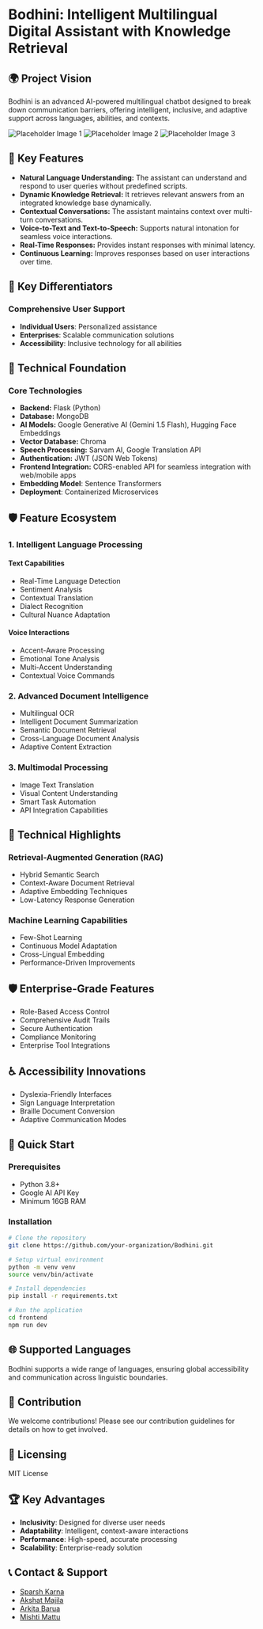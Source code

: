 # Bodhini: Intelligent Multilingual Digital Assistant with Knowledge Retrieval

## 🌍 Project Vision

Bodhini is an advanced AI-powered multilingual chatbot designed to break down communication barriers, offering intelligent, inclusive, and adaptive support across languages, abilities, and contexts.

![Placeholder Image 1](https://via.placeholder.com/800x400.png?text=Demo+Image+1)
![Placeholder Image 2](https://via.placeholder.com/800x400.png?text=Demo+Image+2)
![Placeholder Image 3](https://via.placeholder.com/800x400.png?text=Demo+Image+3)

## 🚀 Key Features

- **Natural Language Understanding:** The assistant can understand and respond to user queries without predefined scripts.
- **Dynamic Knowledge Retrieval:** It retrieves relevant answers from an integrated knowledge base dynamically.
- **Contextual Conversations:** The assistant maintains context over multi-turn conversations.
- **Voice-to-Text and Text-to-Speech:** Supports natural intonation for seamless voice interactions.
- **Real-Time Responses:** Provides instant responses with minimal latency.
- **Continuous Learning:** Improves responses based on user interactions over time.

## 🚀 Key Differentiators

### Comprehensive User Support
- **Individual Users**: Personalized assistance
- **Enterprises**: Scalable communication solutions
- **Accessibility**: Inclusive technology for all abilities

## 🔧 Technical Foundation

### Core Technologies

- **Backend:** Flask (Python)
- **Database:** MongoDB
- **AI Models:** Google Generative AI (Gemini 1.5 Flash), Hugging Face Embeddings
- **Vector Database:** Chroma
- **Speech Processing:** Sarvam AI, Google Translation API
- **Authentication:** JWT (JSON Web Tokens)
- **Frontend Integration:** CORS-enabled API for seamless integration with web/mobile apps
- **Embedding Model**: Sentence Transformers
- **Deployment**: Containerized Microservices

## 🛡️ Feature Ecosystem

### 1. Intelligent Language Processing

#### Text Capabilities
- Real-Time Language Detection
- Sentiment Analysis
- Contextual Translation
- Dialect Recognition
- Cultural Nuance Adaptation

#### Voice Interactions
- Accent-Aware Processing
- Emotional Tone Analysis
- Multi-Accent Understanding
- Contextual Voice Commands

### 2. Advanced Document Intelligence

- Multilingual OCR
- Intelligent Document Summarization
- Semantic Document Retrieval
- Cross-Language Document Analysis
- Adaptive Content Extraction

### 3. Multimodal Processing

- Image Text Translation
- Visual Content Understanding
- Smart Task Automation
- API Integration Capabilities

## 🔬 Technical Highlights

### Retrieval-Augmented Generation (RAG)
- Hybrid Semantic Search
- Context-Aware Document Retrieval
- Adaptive Embedding Techniques
- Low-Latency Response Generation

### Machine Learning Capabilities
- Few-Shot Learning
- Continuous Model Adaptation
- Cross-Lingual Embedding
- Performance-Driven Improvements

## 🛡️ Enterprise-Grade Features

- Role-Based Access Control
- Comprehensive Audit Trails
- Secure Authentication
- Compliance Monitoring
- Enterprise Tool Integrations

## ♿ Accessibility Innovations

- Dyslexia-Friendly Interfaces
- Sign Language Interpretation
- Braille Document Conversion
- Adaptive Communication Modes

## 🚀 Quick Start

### Prerequisites
- Python 3.8+
- Google AI API Key
- Minimum 16GB RAM

### Installation
```bash
# Clone the repository
git clone https://github.com/your-organization/Bodhini.git

# Setup virtual environment
python -m venv venv
source venv/bin/activate

# Install dependencies
pip install -r requirements.txt

# Run the application
cd frontend
npm run dev
```

## 🌐 Supported Languages

Bodhini supports a wide range of languages, ensuring global accessibility and communication across linguistic boundaries.

## 🤝 Contribution

We welcome contributions! Please see our contribution guidelines for details on how to get involved.

## 📄 Licensing

MIT License

## 🏆 Key Advantages

- **Inclusivity**: Designed for diverse user needs
- **Adaptability**: Intelligent, context-aware interactions
- **Performance**: High-speed, accurate processing
- **Scalability**: Enterprise-ready solution

## 📞 Contact & Support

- [Sparsh Karna](mailto:sparsh2005karna@gmail.com)
- [Akshat Majila](mailto:akshatmajila@gmail.com)
- [Arkita Barua](mailto:arkitabarua11@gmail.com)
- [Mishti Mattu](mailto:mishtimattu21@gmail.com)
